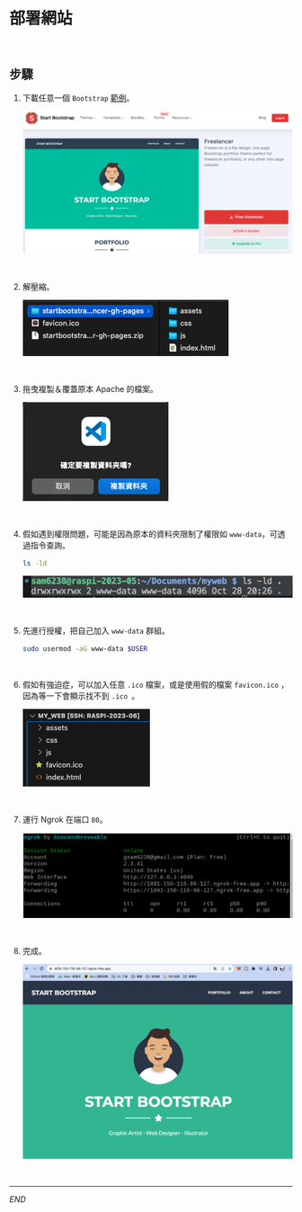 # 部署網站

<br>

## 步驟

1. 下載任意一個 `Bootstrap` [範例](https://startbootstrap.com/theme/freelancer)。

   ![img](images/img_43.png)

<br>

2. 解壓縮。

   ![img](images/img_45.png)

<br>

3. 拖曳複製＆覆蓋原本 Apache 的檔案。

   ![img](images/img_44.png)

<br>

4. 假如遇到權限問題，可能是因為原本的資料夾限制了權限如 `www-data`，可透過指令查詢。

   ```bash
   ls -ld
   ```

   ![img](images/img_101.png)

<br>

5. 先進行授權，把自己加入 `www-data` 群組。

   ```bash
   sudo usermod -aG www-data $USER
   ```

<br>

6. 假如有強迫症，可以加入任意 `.ico` 檔案，或是使用假的檔案 `favicon.ico` ，因為等一下會顯示找不到 `.ico `。

   ![img](images/img_46.png)

<br>

7. 運行 Ngrok 在端口 `80`。

   ![img](images/img_47.png)

<br>

8. 完成。

   ![img](images/img_48.png)

<br>

___

_END_

